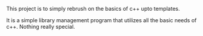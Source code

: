 This project is to simply rebrush on the basics of c++ upto templates.

It is a simple library management program that utilizes all the basic needs of c++.
Nothing really special.